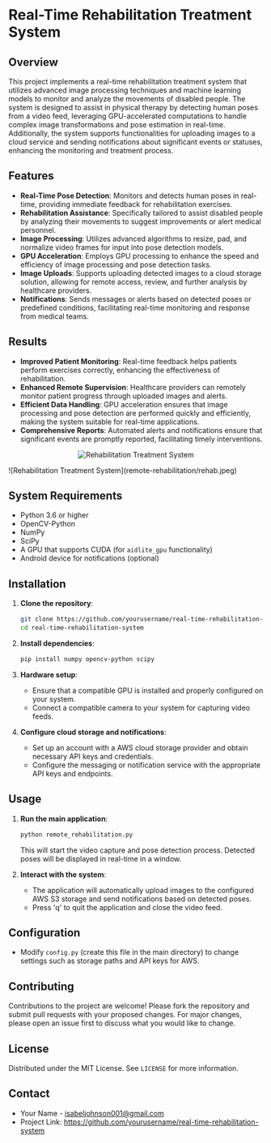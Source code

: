# Real-Time Rehabilitation Treatment System

## Overview
This project implements a real-time rehabilitation treatment system that utilizes advanced image processing techniques and machine learning models to monitor and analyze the movements of disabled people. The system is designed to assist in physical therapy by detecting human poses from a video feed, leveraging GPU-accelerated computations to handle complex image transformations and pose estimation in real-time. Additionally, the system supports functionalities for uploading images to a cloud service and sending notifications about significant events or statuses, enhancing the monitoring and treatment process.

## Features
- **Real-Time Pose Detection**: Monitors and detects human poses in real-time, providing immediate feedback for rehabilitation exercises.
- **Rehabilitation Assistance**: Specifically tailored to assist disabled people by analyzing their movements to suggest improvements or alert medical personnel.
- **Image Processing**: Utilizes advanced algorithms to resize, pad, and normalize video frames for input into pose detection models.
- **GPU Acceleration**: Employs GPU processing to enhance the speed and efficiency of image processing and pose detection tasks.
- **Image Uploads**: Supports uploading detected images to a cloud storage solution, allowing for remote access, review, and further analysis by healthcare providers.
- **Notifications**: Sends messages or alerts based on detected poses or predefined conditions, facilitating real-time monitoring and response from medical teams.

## Results
- **Improved Patient Monitoring**: Real-time feedback helps patients perform exercises correctly, enhancing the effectiveness of rehabilitation.
- **Enhanced Remote Supervision**: Healthcare providers can remotely monitor patient progress through uploaded images and alerts.
- **Efficient Data Handling**: GPU acceleration ensures that image processing and pose detection are performed quickly and efficiently, making the system suitable for real-time applications.
- **Comprehensive Reports**: Automated alerts and notifications ensure that significant events are promptly reported, facilitating timely interventions.
<p align="center">
  <img srcremote-rehabilitation/rehab.jpeg" alt="Rehabilitation Treatment System">
</p>
![Rehabilitation Treatment System](remote-rehabilitation/rehab.jpeg)

## System Requirements
- Python 3.6 or higher
- OpenCV-Python
- NumPy
- SciPy
- A GPU that supports CUDA (for `aidlite_gpu` functionality)
- Android device for notifications (optional)

## Installation
1. **Clone the repository**:
   ```bash
   git clone https://github.com/yourusername/real-time-rehabilitation-system.git
   cd real-time-rehabilitation-system
   ```

2. **Install dependencies**:
   ```bash
   pip install numpy opencv-python scipy
   ```

3. **Hardware setup**:
   - Ensure that a compatible GPU is installed and properly configured on your system.
   - Connect a compatible camera to your system for capturing video feeds.

4. **Configure cloud storage and notifications**:
   - Set up an account with a AWS cloud storage provider and obtain necessary API keys and credentials.
   - Configure the messaging or notification service with the appropriate API keys and endpoints.

## Usage
1. **Run the main application**:
   ```bash
   python remote_rehabilitation.py
   ```
   This will start the video capture and pose detection process. Detected poses will be displayed in real-time in a window.

2. **Interact with the system**:
   - The application will automatically upload images to the configured AWS S3 storage and send notifications based on detected poses.
   - Press 'q' to quit the application and close the video feed.

## Configuration
- Modify `config.py` (create this file in the main directory) to change settings such as storage paths and API keys for AWS.

## Contributing
Contributions to the project are welcome! Please fork the repository and submit pull requests with your proposed changes. For major changes, please open an issue first to discuss what you would like to change.

## License
Distributed under the MIT License. See `LICENSE` for more information.

## Contact
- Your Name - isabeljohnson001@gmail.com
- Project Link: https://github.com/yourusername/real-time-rehabilitation-system
